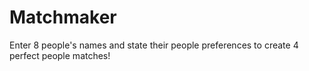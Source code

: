 # Matchmaker
Enter 8 people's names and state their people preferences to create 4 perfect people matches!
